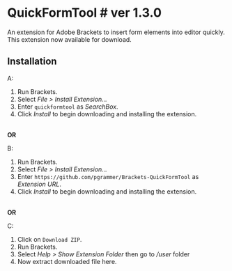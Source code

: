# QuickFormTool # ver 1.3.0

An extension for Adobe Brackets to insert form elements into editor quickly.<br>
This extension now available for download.<br>

## Installation ##

A:
<br>

1. Run Brackets.<br>
2. Select _File > Install Extension..._<br>
3. Enter `quickformtool` as _SearchBox_.<br>
4. Click _Install_ to begin downloading and installing the extension.<br>
<br>
<b>OR</b>

B:
<br>

1. Run Brackets.<br>
2. Select _File > Install Extension..._<br>
3. Enter `https://github.com/pgrammer/Brackets-QuickFormTool` as _Extension URL_.<br>
4. Click _Install_ to begin downloading and installing the extension.<br>
<br>
<b>OR</b>

C:
<br>

1. Click on `Download ZIP`.<br>
2. Run Brackets.<br>
3. Select _Help > Show Extension Folder_ then go to _/user_ folder<br>
4. Now extract downloaded file here.
